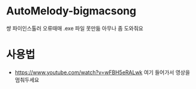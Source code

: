 # AutoMelody-bigmacsong
썅 파이인스톨러 오류때매 .exe 파일 못만듦
아무나 좀 도와줘요
# 사용법
- https://www.youtube.com/watch?v=wFBH5eRALwk 여기 들어가서 영상을 멈춰두세요
